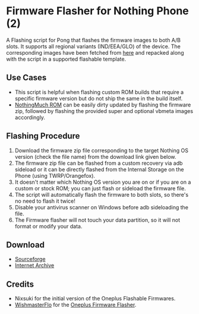 # Firmware Flasher for Nothing Phone (2)

A Flashing script for Pong that flashes the firmware images to both A/B slots. It supports all regional variants (IND/EEA/GLO) of the device. The corresponding images have been fetched from [here](https://github.com/spike0en/nothing_archive) and repacked along with the script in a supported flashable template.

## Use Cases
- This script is helpful when flashing custom ROM builds that require a specific firmware version but do not ship the same in the build itself.
- [NothingMuch ROM](https://xdaforums.com/t/nothingmuchrom-for-nothing-phone-2.4623411/) can be easily dirty updated by flashing the firmware zip, followed by flashing the provided super and optional vbmeta images accordingly.

## Flashing Procedure
1. Download the firmware zip file corresponding to the target Nothing OS version (check the file name) from the download link given below.
2. The firmware zip file can be flashed from a custom recovery via adb sideload or it can be directly flashed from the Internal Storage on the Phone (using TWRP/Orangefox).
3. It doesn't matter which Nothing OS version you are on or if you are on a custom or stock ROM; you can just flash or sideload the firmware file.
4. The script will automatically flash the firmware to both slots, so there's no need to flash it twice!
5. Disable your antivirus scanner on Windows before adb sideloading the file.
6. The Firmware flasher will not touch your data partition, so it will not format or modify your data.

## Download
- [Sourceforge](https://sourceforge.net/projects/nothing-archive/files/Pong/recovery_flashable_firmware/)
- [Internet Archive](https://archive.org/download/nothing-archive/pong_flashable_firmware/)


## Credits
- Nixsuki for the initial version of the Oneplus Flashable Firmwares.
- [WishmasterFlo](https://github.com/Wishmasterflo) for the [Oneplus Firmware Flasher](https://github.com/Wishmasterflo/Firmware_flasher).

